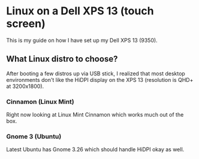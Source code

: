 # Linux on a Dell XPS 13 (touch screen)

This is my guide on how I have set up my Dell XPS 13 (9350).

## What Linux distro to choose?

After booting a few distros up via USB stick, I realized that most desktop environments don't like the HiDPI display on the XPS 13 (resolution is QHD+ at 3200x1800).

### Cinnamon (Linux Mint)

Right now looking at Linux Mint Cinnamon which works much out of the box.

### Gnome 3 (Ubuntu)

Latest Ubuntu has Gnome 3.26 which should handle HiDPI okay as well.
